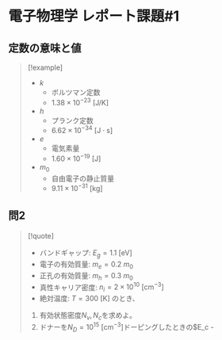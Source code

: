 # 電子物理学 レポート課題#1

## 定数の意味と値

> [!example]
> - $k$
>   - ボルツマン定数
>   - $1.38 \times 10^{-23} \ \mathrm{[J/K]}$
> - $h$
>   - プランク定数
>   - $6.62 \times 10^{-34} \ \mathrm{[J \cdot s]}$
> - $e$
>   - 電気素量
>   - $1.60 \times 10^{-19} \ \mathrm{[J]}$
> - $m_0$
>   - 自由電子の静止質量
>   - $9.11 \times 10^{-31} \ \mathrm{[kg]}$

## 問2
> [!quote] 　
> - バンドギャップ: $E_g = 1.1 \ \mathrm{[eV]}$
> - 電子の有効質量: $m_e = 0.2 \ m_0$
> - 正孔の有効質量: $m_h = 0.3 \ m_0$
> - 真性キャリア密度: $n_i = 2 \times 10^{10} \ \mathrm{[cm^{-3}]}$
> - 絶対温度: $T = 300 \ \mathrm{[K]}$
> のとき、
> 1. 有効状態密度$N_v, N_c$を求めよ。
> 2. ドナーを$N_D = 10^{15} \ \mathrm{[cm^{-3}]}$ドーピングしたときの$E_c - 

